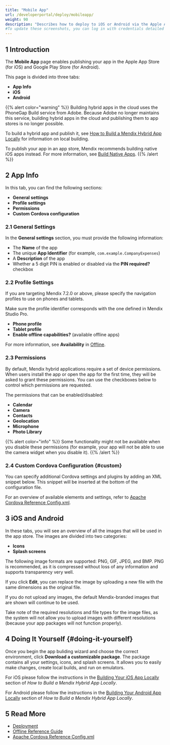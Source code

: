 ```yaml
---
title: "Mobile App"
url: /developerportal/deploy/mobileapp/
weight: 90
description: "Describes how to deploy to iOS or Android via the Apple App Store and Google Play Store."
#To update these screenshots, you can log in with credentials detailed in How to Update Screenshots Using Team Apps.
---
```


## 1 Introduction

The **Mobile App** page enables publishing your app in the Apple App Store (for iOS) and Google Play Store (for Android).

This page is divided into three tabs:

* **App Info**
* **iOS**
* **Android**

{{% alert color="warning" %}}
Building hybrid apps in the cloud uses the PhoneGap Build service from Adobe. Because Adobe no longer maintains this service, building hybrid apps in the cloud and publishing them to app stores is no longer possible.

To build a hybrid app and publish it, see [How to Build a Mendix Hybrid App Locally](/howto8/mobile/build-hybrid-locally/) for information on local building.

To publish your app in an app store, Mendix recommends building native iOS apps instead. For more information, see [Build Native Apps](/refguide/mobile/distributing-mobile-apps/building-native-apps/).
{{% /alert %}}

## 2 App Info

In this tab, you can find the following sections:

* **General settings**
* **Profile settings**
* **Permissions**
* **Custom Cordova configuration**

### 2.1 General Settings

In the **General settings** section, you must provide the following information:

* The **Name** of the app
* The unique **App Identifier** (for example, `com.example.CompanyExpenses`)
* A **Description** of the app
* Whether a 5 digit PIN is enabled or disabled via the **PIN required?** checkbox

### 2.2 Profile Settings

If you are targeting Mendix 7.2.0 or above, please specify the navigation profiles to use on phones and tablets.

Make sure the profile identifier corresponds with the one defined in Mendix Studio Pro.

* **Phone profile**
* **Tablet profile**
* **Enable offline capabilities?** (available offline apps)

For more information, see **Availability** in [Offline](/refguide/offline-first/).

### 2.3 Permissions

By default, Mendix hybrid applications require a set of device permissions. When users install the app or open the app for the first time, they will be asked to grant these permissions. You can use the checkboxes below to control which permissions are requested.

The permissions that can be enabled/disabled:

* **Calendar**
* **Camera**
* **Contacts**
* **Geolocation**
* **Microphone**
* **Photo Library**

{{% alert color="info" %}}
Some functionality might not be available when you disable these permissions (for example, your app will not be able to use the camera widget when you disable it).
{{% /alert %}}

### 2.4 Custom Cordova Configuration {#custom}

You can specify additional Cordova settings and plugins by adding an XML snippet below. This snippet will be inserted at the bottom of the configuration file.

For an overview of available elements and settings, refer to [Apache Cordova Reference Config.xml](https://cordova.apache.org/docs/en/latest/config_ref/).

## 3 iOS and Android

In these tabs, you will see an overview of all the images that will be used in the app store. The images are divided into two categories:

* **Icons**
* **Splash screens**

The following image formats are supported: PNG, GIF, JPEG, and BMP. PNG is recommended, as it is compressed without loss of any information and supports transparency very well.

If you click **Edit**, you can replace the image by uploading a new file with the same dimensions as the original file.

If you do not upload any images, the default Mendix-branded images that are shown will continue to be used.

Take note of the required resolutions and file types for the image files, as the system will not allow you to upload images with different resolutions (because your app packages will not function properly).

## 4 Doing It Yourself {#doing-it-yourself}

Once you begin the app buliding wizard and choose the correct environment, click **Download a customizable package**. The package contains all your settings, icons, and splash screens. It allows you to easily make changes, create local builds, and run on emulators.

For iOS please follow the instructions in the [Building Your iOS App Locally](/howto8/mobile/build-hybrid-locally/#building-ios-locally) section of *How to Build a Mendix Hybrid App Locally*.

For Android please follow the instructions in the [Building Your Android App Locally](/howto8/mobile/build-hybrid-locally/#building-android-locally) section of *How to Build a Mendix Hybrid App Locally*.

## 5 Read More

* [Deployment](/deployment/)
* [Offline Reference Guide](/refguide/offline-first/)
* [Apache Cordova Reference Config.xml](https://cordova.apache.org/docs/en/latest/config_ref/)
